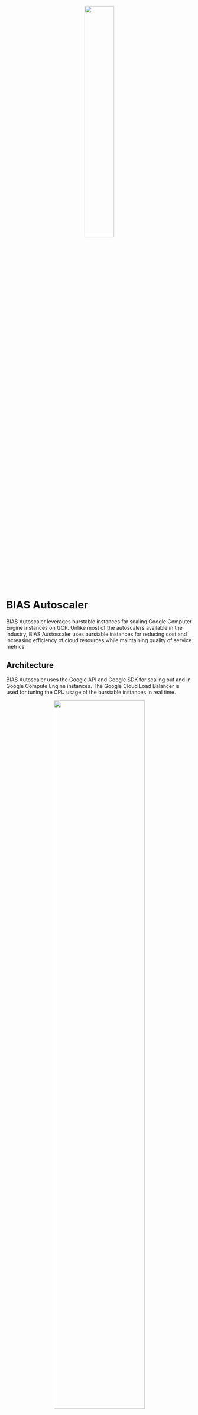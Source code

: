 <p align="center"><img src="https://jaimedantas.com/BIAS-autoscaler/docs/img/BIAS_logo.png" height="40%" width="40%"> </p>

# BIAS Autoscaler
BIAS Autoscaler leverages burstable instances for scaling Google Computer Engine instances on GCP. Unlike most of the autoscalers available in the industry, BIAS Austoscaler 
uses burstable instances for reducing cost and increasing efficiency of cloud resources while maintaining quality of service
metrics.

## Architecture
BIAS Autoscaler uses the Google API and Google SDK for scaling out and in Google Compute Engine instances. The Google Cloud Load Balancer
is used for tuning the CPU usage of the burstable instances in real time. 

<p align="center"><img src="https://jaimedantas.com/BIAS-autoscaler/docs/img/GCP_diagram.png" height="70%" width="70%"> </p>

### Internal design
The internal architecture of the BIAS Autoscaler consists of three major blocks: Controller, Monitor and Scaling Policy.

<p align="center"><img src="https://jaimedantas.com/BIAS-autoscaler/docs/img/BIAS_architecture.jpg" height="50%" width="50%"> </p>

## Languages and frameworks
 - Java 11
 - Micronaut Framework 2.4.1
 - Swagger UI
 - Lombock  
 
### Google Cloud SDK and Libraries
 - [Google Compute Engine API Client Library for Java](https://github.com/googleapis/google-api-java-client-services/tree/master/clients/google-api-services-compute/beta)
 - [Google Stackdriver Monitoring Client for Java](https://github.com/googleapis/java-monitoring)
 - [Google Cloud SDK](https://cloud.google.com/sdk/)

## Requirements
- JDK 11
- Maven 3
- Google Cloud SDK

## Documentation
All documentation is available [here](/docs/README.md).

#### Index

1. [Quick Start](docs/src/1-quick-start.md)
   - [Run Autoscaler](docs/src/1-1-run.md)
   - [Configure Autoscaler](docs/src/1-2-configure.md)
2. [Scaling Policy](docs/src/2-scaling-policy.md)
3. [Autoscaler Architecture](docs/src/3-architecture.md)
   - [Monitor](docs/src/3-1-monitor.md)
   - [Scaling Policy](docs/src/3-2-scaling-policy.md)
   - [Controller](docs/src/3-3-controller.md)
4. [Benchmark Tests](docs/src/4-benchmark-tests.md)
5. [APIs](docs/src/5-apis.md)


## Authors
[Jaime Dantas](https://jaimedantas.com/) - Founder, Author, Development, Test, Documentation.

## License
This project is licensed under the MIT License - see the [LICENSE](LICENSE) file for details.
